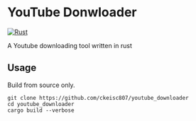 # YouTube Donwloader
[![Rust](https://github.com/ckeisc807/youtube_downloader/actions/workflows/rust.yml/badge.svg)](https://github.com/ckeisc807/youtube_downloader/actions/workflows/rust.yml)

A Youtube downloading tool written in rust

## Usage 
Build from source only.

```
git clone https://github.com/ckeisc807/youtube_downloader
cd youtube_downloader
cargo build --verbose
```
